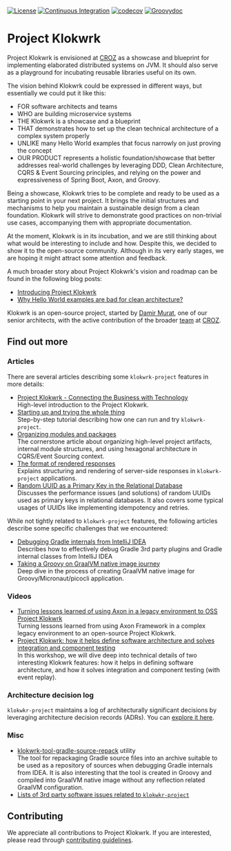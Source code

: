 [![License](https://img.shields.io/badge/License-Apache%202.0-success.svg)](https://opensource.org/licenses/Apache-2.0)
[![Continuous Integration](https://github.com/croz-ltd/klokwrk-project/workflows/Continuous%20Integration/badge.svg)](https://github.com/croz-ltd/klokwrk-project/actions?query=workflow%3A%22Continuous+Integration%22+branch%3Amaster)
[![codecov](https://codecov.io/gh/croz-ltd/klokwrk-project/branch/master/graph/badge.svg)](https://codecov.io/gh/croz-ltd/klokwrk-project)
[![Groovydoc](https://img.shields.io/badge/API%20doc-Groovydoc-brightgreen)](https://croz-ltd.github.io/klokwrk-project/groovydoc/index.html)

# Project Klokwrk
Project Klokwrk is envisioned at [CROZ](https://croz.net/) as a showcase and blueprint for implementing elaborated distributed systems on JVM. It should also serve as a playground for incubating
reusable libraries useful on its own.

The vision behind Klokwrk could be expressed in different ways, but essentially we could put it like this:
- FOR software architects and teams
- WHO are building microservice systems
- THE Klokwrk is a showcase and a blueprint
- THAT demonstrates how to set up the clean technical architecture of a complex system properly
- UNLIKE many Hello World examples that focus narrowly on just proving the concept
- OUR PRODUCT represents a holistic foundation/showcase that better addresses real-world challenges by leveraging DDD, Clean Architecture, CQRS & Event Sourcing principles, and relying on the power
  and expressiveness of Spring Boot, Axon, and Groovy.

Being a showcase, Klokwrk tries to be complete and ready to be used as a starting point in your next project. It brings the initial structures and mechanisms to help you maintain a sustainable design
from a clean foundation. Klokwrk will strive to demonstrate good practices on non-trivial use cases, accompanying them with appropriate documentation.

At the moment, Klokwrk is in its incubation, and we are still thinking about what would be interesting to include and how. Despite this, we decided to show it to the open-source community. Although
in its very early stages, we are hoping it might attract some attention and feedback.

A much broader story about Project Klokwrk's vision and roadmap can be found in the following blog posts:
- [Introducing Project Klokwrk](https://croz.net/news/introducing-project-klokwrk/)
- [Why Hello World examples are bad for clean architecture?](https://croz.net/news/why-hello-world-examples-are-bad-for-clean-architecture/)

Klokwrk is an open-source project, started by [Damir Murat](https://github.com/dmurat), one of our senior architects, with the active contribution of the broader [team](https://croz.net/) at
[CROZ](https://github.com/croz-ltd).

## Find out more
### Articles
There are several articles describing some `klokwrk-project` features in more details:
* [Project Klokwrk - Connecting the Business with Technology](support/documentation/article/klokwrk-introduction/klokwrk-introduction.md)<br/>
  High-level introduction to the Project Klokwrk.
* [Starting up and trying the whole thing](support/documentation/article/starting-up/startingUp.md)<br/>
  Step-by-step tutorial describing how one can run and try `klokwrk-project`.
* [Organizing modules and packages](support/documentation/article/modules-and-packages/modulesAndPackages.md)<br/>
  The cornerstone article about organizing high-level project artifacts, internal module structures, and using hexagonal architecture in CQRS/Event Sourcing context.
* [The format of rendered responses](support/documentation/article/response-format/responseFormat.md)<br/>
  Explains structuring and rendering of server-side responses in `klokwrk-project` applications.
* [Random UUID as a Primary Key in the Relational Database](support/documentation/article/random-uuid-as-database-primary-key/random-uuid-as-database-primary-key.md)<br/>
  Discusses the performance issues (and solutions) of random UUIDs used as primary keys in relational databases. It also covers some typical usages of UUIDs like implementing idempotency and retries.

While not tightly related to `klokwrk-project` features, the following articles describe some specific challenges that we encountered:
* [Debugging Gradle internals from IntelliJ IDEA](support/documentation/article/debugging-gradle-from-idea/debugging-gradle-from-idea.md)<br/>
  Describes how to effectively debug Gradle 3rd party plugins and Gradle internal classes from IntelliJ IDEA
* [Taking a Groovy on GraalVM native image journey](support/documentation/article/groovy-graalvm-native-image/groovy-graalvm-native-image.md)<br/>
  Deep dive in the process of creating GraalVM native image for Groovy/Micronaut/picocli application.

### Videos
* [Turning lessons learned of using Axon in a legacy environment to OSS Project Klokwrk](https://www.youtube.com/watch?v=shl847FRVMI) <br/>
  Turning lessons learned from using Axon Framework in a complex legacy environment to an open-source Project Klokwrk.
* [Project Klokwrk: how it helps define software architecture and solves integration and component testing](https://www.youtube.com/watch?v=35oUxjXWNYU) <br/>
  In this workshop, we will dive deep into technical details of two interesting Klokwrk features: how it helps in defining software architecture, and how it solves integration and component
  testing (with event replay).

### Architecture decision log
`klokwkr-project` maintains a log of architecturally significant decisions by leveraging architecture decision records (ADRs). You can [explore it here](support/documentation/adr/index.md).

### Misc
* [klokwrk-tool-gradle-source-repack](modules/other/tool/klokwrk-tool-gradle-source-repack/README.md) utility <br/>
  The tool for repackaging Gradle source files into an archive suitable to be used as a repository of sources when debugging Gradle internals from IDEA. It is also interesting that the tool is
  created in Groovy and compiled into GraalVM native image without any reflection related GraalVM configuration.
* [Lists of 3rd party software issues related to `klokwkr-project`](support/documentation/misc/klokwrkRelatedIssuesInTheWild.md)

## Contributing
We appreciate all contributions to Project Klokwrk. If you are interested, please read through [contributing guidelines](./CONTRIBUTING.md).
